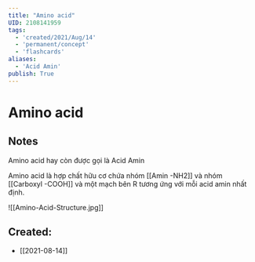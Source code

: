 ```yaml
---
title: "Amino acid"
UID: 2108141959
tags:
  - 'created/2021/Aug/14'
  - 'permanent/concept'
  - 'flashcards'
aliases: 
  - 'Acid Amin'
publish: True
---
```

# Amino acid

## Notes
Amino acid hay còn được gọi là Acid Amin

Amino acid là hợp chất hữu cơ chứa nhóm [[Amin -NH2]] và nhóm [[Carboxyl -COOH]] và một mạch bên R tương ứng với mỗi acid amin nhất định.

![[Amino-Acid-Structure.jpg]]

## Created:
- [[2021-08-14]]
